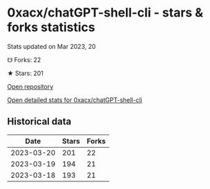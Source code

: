 # 0xacx/chatGPT-shell-cli - stars & forks statistics

Stats updated on Mar 2023, 20

☋ Forks: 22

★ Stars: 201

[Open repository](https://github.com/0xacx/chatGPT-shell-cli)

[Open detailed stats for 0xacx/chatGPT-shell-cli](https://reviewgithub.com/rep/0xacx/chatGPT-shell-cli)

## Historical data
| Date | Stars | Forks |
|------|-------|-------|
| 2023-03-20 | 201 | 22 | 
| 2023-03-19 | 194 | 21 | 
| 2023-03-18 | 193 | 21 | 

